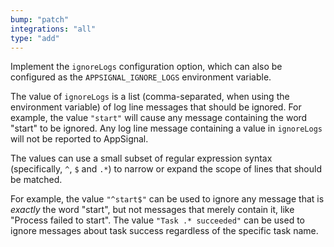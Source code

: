 ```yaml
---
bump: "patch"
integrations: "all"
type: "add"
---
```


Implement the `ignoreLogs` configuration option, which can also be configured as the `APPSIGNAL_IGNORE_LOGS` environment variable.

The value of `ignoreLogs` is a list (comma-separated, when using the environment variable) of log line messages that should be ignored. For example, the value `"start"` will cause any message containing the word "start" to be ignored. Any log line message containing a value in `ignoreLogs` will not be reported to AppSignal.

The values can use a small subset of regular expression syntax (specifically, `^`, `$` and `.*`) to narrow or expand the scope of lines that should be matched.

For example, the value `"^start$"` can be used to ignore any message that is _exactly_ the word "start", but not messages that merely contain it, like "Process failed to start". The value `"Task .* succeeded"` can be used to ignore messages about task success regardless of the specific task name.

